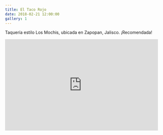 ```yaml
---
title: El Taco Rojo
date: 2018-02-21 12:00:00
gallery: 1
---
```

Taquería estilo Los Mochis, ubicada en Zapopan, Jalisco. ¡Recomendada!

<iframe src="https://www.google.com/maps/embed?pb=!1m14!1m8!1m3!1d14931.17457794792!2d-103.4220371!3d20.6779727!3m2!1i1024!2i768!4f13.1!3m3!1m2!1s0x0%3A0xf80d5dcb2d58d603!2sEl+Taco+Rojo!5e0!3m2!1ses-419!2smx!4v1519194951286" frameborder="0" style="width: 100%;min-height:300px;border:0" allowfullscreen></iframe>
